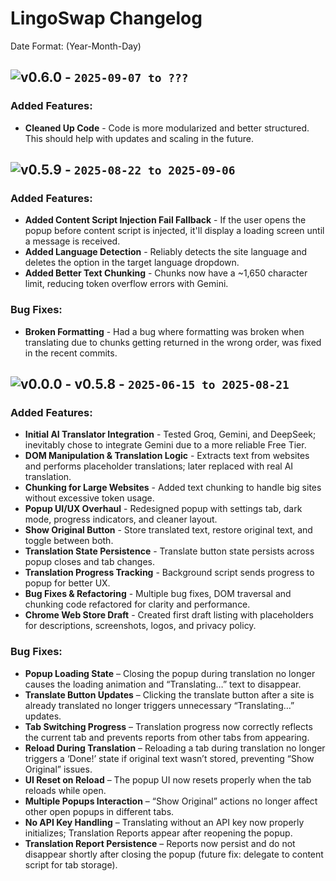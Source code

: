 # LingoSwap Changelog

Date Format: (Year-Month-Day)

## ![v0.6.0](https://img.shields.io/badge/Version-v0.6.0-green) - `2025-09-07 to ???`
### Added Features:
- **Cleaned Up Code** - Code is more modularized and better structured. This should help with updates and scaling in the future.

## ![v0.5.9](https://img.shields.io/badge/Version-v0.5.9-blue) - `2025-08-22 to 2025-09-06`
### Added Features:
- **Added Content Script Injection Fail Fallback** - If the user opens the popup before content script is injected, it'll display a loading screen until a message is received.
- **Added Language Detection** - Reliably detects the site language and deletes the option in the target language dropdown.
- **Added Better Text Chunking** - Chunks now have a ~1,650 character limit, reducing token overflow errors with Gemini.

### Bug Fixes:
- **Broken Formatting** - Had a bug where formatting was broken when translating due to chunks getting returned in the wrong order, was fixed in the recent commits.

## ![v0.0.0 - v0.5.8](https://img.shields.io/badge/Version-v0.0.0_to_v0.5.8-blue) - `2025-06-15 to 2025-08-21`
### Added Features:
- **Initial AI Translator Integration** - Tested Groq, Gemini, and DeepSeek; inevitably chose to integrate Gemini due to a more reliable Free Tier.
- **DOM Manipulation & Translation Logic** - Extracts text from websites and performs placeholder translations; later replaced with real AI translation.
- **Chunking for Large Websites** - Added text chunking to handle big sites without excessive token usage.
- **Popup UI/UX Overhaul** - Redesigned popup with settings tab, dark mode, progress indicators, and cleaner layout.
- **Show Original Button** - Store translated text, restore original text, and toggle between both.
- **Translation State Persistence** - Translate button state persists across popup closes and tab changes.
- **Translation Progress Tracking** - Background script sends progress to popup for better UX.
- **Bug Fixes & Refactoring** - Multiple bug fixes, DOM traversal and chunking code refactored for clarity and performance.
- **Chrome Web Store Draft** - Created first draft listing with placeholders for descriptions, screenshots, logos, and privacy policy.

### Bug Fixes:
- **Popup Loading State** – Closing the popup during translation no longer causes the loading animation and “Translating…” text to disappear.
- **Translate Button Updates** – Clicking the translate button after a site is already translated no longer triggers unnecessary “Translating…” updates.
- **Tab Switching Progress** – Translation progress now correctly reflects the current tab and prevents reports from other tabs from appearing.
- **Reload During Translation** – Reloading a tab during translation no longer triggers a ‘Done!’ state if original text wasn’t stored, preventing “Show Original” issues.
- **UI Reset on Reload** – The popup UI now resets properly when the tab reloads while open.
- **Multiple Popups Interaction** – “Show Original” actions no longer affect other open popups in different tabs.
- **No API Key Handling** – Translating without an API key now properly initializes; Translation Reports appear after reopening the popup.
- **Translation Report Persistence** – Reports now persist and do not disappear shortly after closing the popup (future fix: delegate to content script for tab storage).
